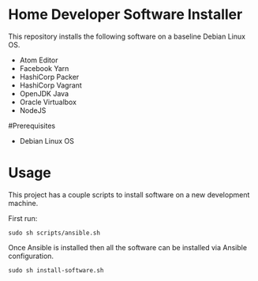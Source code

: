 # Home Developer Software Installer

This repository installs the following software on a baseline Debian Linux OS.

- Atom Editor
- Facebook Yarn
- HashiCorp Packer
- HashiCorp Vagrant
- OpenJDK Java
- Oracle Virtualbox
- NodeJS

#Prerequisites

- Debian Linux OS

# Usage

This project has a couple scripts to install software on a new development machine.

First run:

```
sudo sh scripts/ansible.sh
```

Once Ansible is installed then all the software can be installed via Ansible configuration.

```
sudo sh install-software.sh
```
